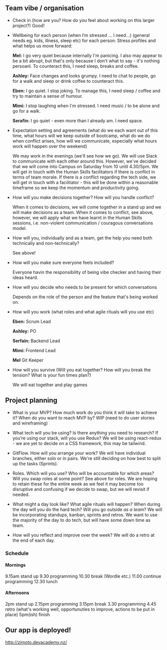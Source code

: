 ## Team vibe / organisation

- Check in (how are you? How do you feel about working on this larger project?)
  Good!

- Wellbeing for each person (when I’m stressed ... I need...) (general needs eg. kids, illness, sleep etc) for each person:
  Stress profiles and what helps us move forward:

  **Mel:** I go very quiet because internally I'm panicing. I also may appear to be a bit abrupt, but that's only because I don't what to say - it's nothing persoanl. To counteract this, I need sleep, breaks and coffee.
  
  **Ashley:** Face changes and looks grumpy. I need to chat to people, go for a walk and sleep or drink coffee to counteract this. 
  
  **Eben:** I go quiet. I stop joking. To manage this, I need sleep / coffee and try to maintain a sense of humour. 
  
  **Mimi:** I stop laughing when I'm stressed. I need music / to be alone and go for a walk.
  
  **Serafin:** I go quiet - even more than I already am. I need space.

- Expectation setting and agreements (what do we each want out of this time, what hours will we keep outside of bootcamp, what do we do when conflict arises, how will we communicate, especially what hours work will happen over the weekend)

  We may work in the evenings (we'll see how we go). We will use Slack to communicate with each other around this. However, we've decided that we will come into Campus on Saturday from 10 until 4.30/5pm. We will get in touch with the Human Skills facilitators if there is conflict in terms of team morale. If there is a conflict regarding the tech side, we will get in touch with a facilitator - this will be done within a reasonable timeframe so we keep the momentum and productivity going.

- How will you make decisions together? How will you handle conflict?

  When it comes to decisions, we will come together in a stand up and we will make decisions as a team. When it comes to conflict, see above, however, we will apply what we have learnt in the Human Skills sessions, i.e. non-violent communication / couragous conversations model.

- How will you, individually and as a team, get the help you need both technically and non-technically?

  See above!

- How will you make sure everyone feels included?
  
  Everyone havin the responsibility of being vibe checker and having their ideas heard.

- How will you decide who needs to be present for which conversations
  
  Depends on the role of the person and the feature that's being worked on.

- How will you work (what roles and what agile rituals will you use etc)

  **Eben:** Scrum Lead
  
  **Ashley:** PO
  
  **Serfain:** Backend Lead
  
  **Mimi:** Frontend Lead
  
  **Mel** Git Keeper

- How will you survive (Will you eat together? How will you break the tension? What is your fun times plan?)
  
  We will eat together and play games

## Project planning

- What is your MVP? How much work do you think it will take to achieve it? When do you want to reach MVP by?
  WIP (need to do user stories and wireframing)
  
- What tech will you be using? Is there anything you need to research? If you’re using our stack, will you use Redux?
  We will be using react-redux - we are yet to decide on a CSS framework, this may be tailwind.
  
- GitFlow. How will you arrange your work?
  We will have individual branches, either solo or in pairs. We're still deciding on how best to split up the tasks (Sprints).
  
- Roles. Which will you use? Who will be accountable for which areas? Will you swap roles at some point?
  See above for roles. We are hoping to retain these for the entire week as we feel it may become too disruptive and confusing if we decide to swap, but we will revisit if needed.
  
- What might a day look like? What agile rituals will happen? When during the day will you do the hard tech? Will you go outside _as a team_?
  We will be incorporating standups, kanban, sprints and retros. We want to use the majority of the day to do tech, but will have some down time as team.
  
- How will you reflect and improve over the week?
  We will do a retro at the end of each day.
  
### Schedule

#### Mornings
9.15am stand up
9.30 programming
10.30 break (Wordle etc.)
11.00 continue programming
12.30 lunch

#### Afternoons
2pm stand up
2.15pm programming
3.15pm break
3.30 programming
4.45 retro (what's working well, opportunuties to improve, actions to be put in place)
5pm(ish) finish

## Our app is deployed!
http://zimoto.devacademy.nz/
